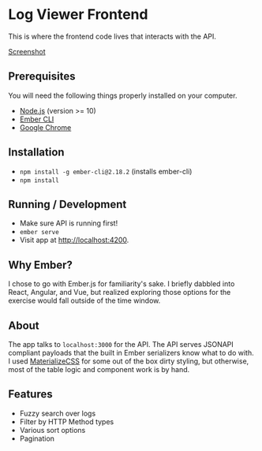 # Log Viewer Frontend

This is where the frontend code lives that interacts with the API.

[Screenshot](https://i.imgur.com/yTeuZkr.png)

## Prerequisites

You will need the following things properly installed on your computer.

* [Node.js](https://nodejs.org/) (version >= 10)
* [Ember CLI](https://ember-cli.com/)
* [Google Chrome](https://google.com/chrome/)

## Installation

* `npm install -g ember-cli@2.18.2` (installs ember-cli)
* `npm install`

## Running / Development

* Make sure API is running first!
* `ember serve`
* Visit app at [http://localhost:4200](http://localhost:4200).

## Why Ember?
I chose to go with Ember.js for familiarity's sake. I briefly dabbled into React, Angular, and Vue, but realized exploring those options for the exercise would fall outside of the time window.

## About
The app talks to `localhost:3000` for the API. The API serves JSONAPI compliant payloads that the built in Ember serializers know what to do with. I used [MaterializeCSS](https://materializecss.com/) for some out of the box dirty styling, but otherwise, most of the table logic and component work is by hand.

## Features

* Fuzzy search over logs
* Filter by HTTP Method types
* Various sort options
* Pagination